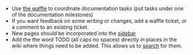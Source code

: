 - Use [the waffle](https://waffle.io/metacurrency/holochain) to coordinate documentation tasks (put tasks under one of the documentation milestones)
- If you want feedback on some writing or changes, add a waffle ticket, or a comment to an existing ticket.
- New pages should be incorporated into the [sidebar](https://github.com/metacurrency/holochain/wiki/_Sidebar/_edit)
- Add the the word TODO (all caps no spaces) directly in places in the wiki where things need to be added. This allows us to [search](https://github.com/metacurrency/holochain/search?q=TODO&type=Wikis&utf8=%E2%9C%93) for them.